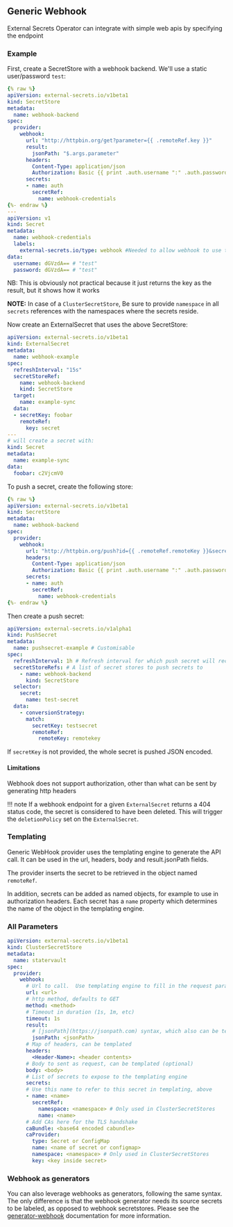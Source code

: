## Generic Webhook

External Secrets Operator can integrate with simple web apis by specifying the endpoint

### Example

First, create a SecretStore with a webhook backend.  We'll use a static user/password `test`:

```yaml
{% raw %}
apiVersion: external-secrets.io/v1beta1
kind: SecretStore
metadata:
  name: webhook-backend
spec:
  provider:
    webhook:
      url: "http://httpbin.org/get?parameter={{ .remoteRef.key }}"
      result:
        jsonPath: "$.args.parameter"
      headers:
        Content-Type: application/json
        Authorization: Basic {{ print .auth.username ":" .auth.password | b64enc }}
      secrets:
      - name: auth
        secretRef:
          name: webhook-credentials
{%- endraw %}
---
apiVersion: v1
kind: Secret
metadata:
  name: webhook-credentials
  labels:
    external-secrets.io/type: webhook #Needed to allow webhook to use this secret
data:
  username: dGVzdA== # "test"
  password: dGVzdA== # "test"
```

NB: This is obviously not practical because it just returns the key as the result, but it shows how it works

**NOTE:** In case of a `ClusterSecretStore`, Be sure to provide `namespace` in all `secrets` references with the namespaces where the secrets reside.

Now create an ExternalSecret that uses the above SecretStore:

```yaml
apiVersion: external-secrets.io/v1beta1
kind: ExternalSecret
metadata:
  name: webhook-example
spec:
  refreshInterval: "15s"
  secretStoreRef:
    name: webhook-backend
    kind: SecretStore
  target:
    name: example-sync
  data:
  - secretKey: foobar
    remoteRef:
      key: secret
---
# will create a secret with:
kind: Secret
metadata:
  name: example-sync
data:
  foobar: c2VjcmV0
```

To push a secret, create the following store:

```yaml
{% raw %}
apiVersion: external-secrets.io/v1beta1
kind: SecretStore
metadata:
  name: webhook-backend
spec:
  provider:
    webhook:
      url: "http://httpbin.org/push?id={{ .remoteRef.remoteKey }}&secret={{ .remoteRef.secretKey }}"
      headers:
        Content-Type: application/json
        Authorization: Basic {{ print .auth.username ":" .auth.password | b64enc }}
      secrets:
      - name: auth
        secretRef:
          name: webhook-credentials
{%- endraw %}
```

Then create a push secret:

```yaml
apiVersion: external-secrets.io/v1alpha1
kind: PushSecret
metadata:
  name: pushsecret-example # Customisable
spec:
  refreshInterval: 1h # Refresh interval for which push secret will reconcile
  secretStoreRefs: # A list of secret stores to push secrets to
    - name: webhook-backend
      kind: SecretStore
  selector:
    secret:
      name: test-secret
  data:
    - conversionStrategy:
      match:
        secretKey: testsecret
        remoteRef:
          remoteKey: remotekey
```

If `secretKey` is not provided, the whole secret is pushed JSON encoded.

#### Limitations

Webhook does not support authorization, other than what can be sent by generating http headers

!!! note
      If a webhook endpoint for a given `ExternalSecret` returns a 404 status code, the secret is considered to have been deleted.  This will trigger the `deletionPolicy` set on the `ExternalSecret`.

### Templating

Generic WebHook provider uses the templating engine to generate the API call.  It can be used in the url, headers, body and result.jsonPath fields.

The provider inserts the secret to be retrieved in the object named `remoteRef`.

In addition, secrets can be added as named objects, for example to use in authorization headers.
Each secret has a `name` property which determines the name of the object in the templating engine.

### All Parameters

```yaml
apiVersion: external-secrets.io/v1beta1
kind: ClusterSecretStore
metadata:
  name: statervault
spec:
  provider:
    webhook:
      # Url to call.  Use templating engine to fill in the request parameters
      url: <url>
      # http method, defaults to GET
      method: <method>
      # Timeout in duration (1s, 1m, etc)
      timeout: 1s
      result:
        # [jsonPath](https://jsonpath.com) syntax, which also can be templated
        jsonPath: <jsonPath>
      # Map of headers, can be templated
      headers:
        <Header-Name>: <header contents>
      # Body to sent as request, can be templated (optional)
      body: <body>
      # List of secrets to expose to the templating engine
      secrets:
      # Use this name to refer to this secret in templating, above
      - name: <name>
        secretRef:
          namespace: <namespace> # Only used in ClusterSecretStores
          name: <name>
      # Add CAs here for the TLS handshake
      caBundle: <base64 encoded cabundle>
      caProvider:
        type: Secret or ConfigMap
        name: <name of secret or configmap>
        namespace: <namespace> # Only used in ClusterSecretStores
        key: <key inside secret>
```

### Webhook as generators
You can also leverage webhooks as generators, following the same syntax. The only difference is that the webhook generator needs its source secrets to be labeled, as opposed to webhook secretstores. Please see the [generator-webhook](../api/generator/webhook.md) documentation for more information.
